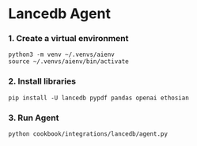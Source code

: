 # Lancedb Agent

### 1. Create a virtual environment
```shell
python3 -m venv ~/.venvs/aienv
source ~/.venvs/aienv/bin/activate
```

### 2. Install libraries
```shell
pip install -U lancedb pypdf pandas openai ethosian
```

### 3. Run Agent
```shell
python cookbook/integrations/lancedb/agent.py
```
